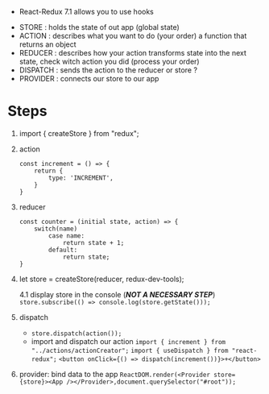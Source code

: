 -   React-Redux 7.1 allows you to use hooks

*   STORE : holds the state of out app (global state)
*   ACTION : describes what you want to do (your order)
    a function that returns an object
*   REDUCER : describes how your action transforms state into the next state, check witch action you did (process your order)
*   DISPATCH : sends the action to the reducer or store ?
*   PROVIDER : connects our store to our app

# Steps

1.  import { createStore } from "redux";
2.  action

    ```
    const increment = () => {
        return {
            type: 'INCREMENT',
        }
    }
    ```

3.  reducer

    ```
    const counter = (initial state, action) => {
        switch(name)
            case name:
                return state + 1;
            default:
                return state;
    }
    ```

4.  let store = createStore(reducer, redux-dev-tools);

    4.1 display store in the console (**_NOT A NECESSARY STEP_**)
    `store.subscribe(() => console.log(store.getState()));`

5.  dispatch

    -   `store.dispatch(action());`
    -   import and dispatch our action
        `import { increment } from "../actions/actionCreator";`
        `import { useDispatch } from "react-redux";`
        `<button onClick={() => dispatch(increment())}>+</button>`

6.  provider: bind data to the app
    `ReactDOM.render(<Provider store={store}><App /></Provider>,document.querySelector("#root"));`
